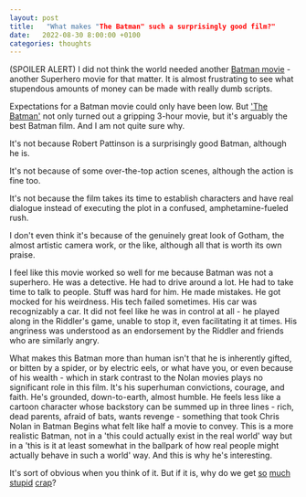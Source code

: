 ```yaml
---
layout: post
title:   "What makes "The Batman" such a surprisingly good film?"
date:   2022-08-30 8:00:00 +0100
categories: thoughts
---
```


(SPOILER ALERT)
I did not think the world needed another [Batman movie](https://www.imdb.com/title/tt1877830/?ref_=nv_sr_srsg_0) - another Superhero movie for that matter. It is almost frustrating to see what stupendous amounts of money can be made with really dumb scripts. 

Expectations for a Batman movie could only have been low. But ['The Batman'](https://www.imdb.com/title/tt1877830/?ref_=nv_sr_srsg_0) not only turned out a gripping 3-hour movie, but it's arguably the best Batman film. And I am not quite sure why.

It's not because Robert Pattinson is a surprisingly good Batman, although he is.

It's not because of some over-the-top action scenes, although the action is fine too.

It's not because the film takes its time to establish characters and have real dialogue instead of executing the plot in a confused, amphetamine-fueled rush. 

I don't even think it's because of the genuinely great look of Gotham, the almost artistic camera work, or the like, although all that is worth its own praise.

I feel like this movie worked so well for me because Batman was not a superhero. He was a detective. He had to drive around a lot. He had to take time to talk to people. Stuff was hard for him. He made mistakes. He got mocked for his weirdness. His tech failed sometimes. His car was recognizably a car. It did not feel like he was in control at all - he played along in the Riddler's game, unable to stop it, even facilitating it at times. His angriness was understood as an endorsement by the Riddler and friends who are similarly angry. 

What makes this Batman more than human isn't that he is inherently gifted, or bitten by a spider, or by electric eels, or what have you, or even because of his wealth - which in stark contrast to the Nolan movies plays no significant role in this film. It's his superhuman convictions, courage, and faith. He's grounded, down-to-earth, almost humble. He feels less like a cartoon character whose backstory can be summed up in three lines - rich, dead parents, afraid of bats, wants revenge - something that took Chris Nolan in Batman Begins what felt like half a movie to convey. This is a more realistic Batman, not in a 'this could actually exist in the real world' way but in a 'this is it at least somewhat in the ballpark of how real people might actually behave in such a world' way. And this is why he's interesting.

It's sort of obvious when you think of it. But if it is, why do we get [so](https://www.imdb.com/title/tt10872600/?ref_=nv_sr_srsg_4) [much](https://www.imdb.com/title/tt9419884/?ref_=tt_sims_tt_i_1) [stupid](https://www.imdb.com/title/tt0974015/?ref_=fn_al_tt_1) [crap](https://www.imdb.com/title/tt2975590/?ref_=hm_tpks_tt_t_2_pd_tp1_pbr_ic)? 




